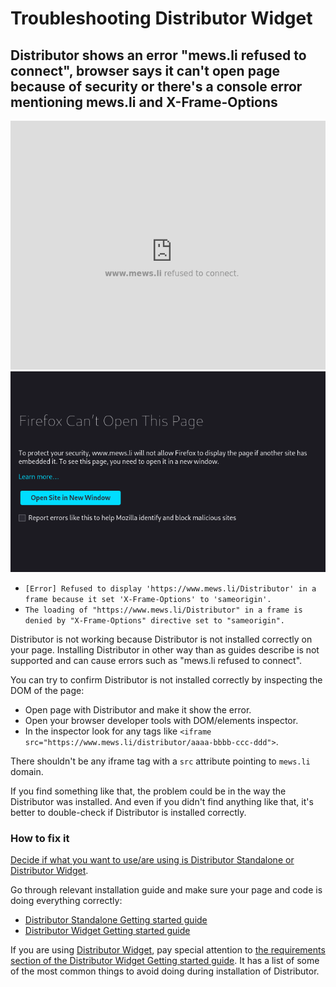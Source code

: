 # Troubleshooting Distributor Widget 

## Distributor shows an error "mews.li refused to connect", browser says it can't open page because of security or there's a console error mentioning mews.li and X-Frame-Options

![mews.li refused error Google Chrome](../.gitbook/assets/mews-li-refused-connect-chrome.png)
![mews.li refused error Mozilla Firefox](../.gitbook/assets/mews-li-refused-connect-firefox.png)

- `[Error] Refused to display 'https://www.mews.li/Distributor' in a frame because it set 'X-Frame-Options' to 'sameorigin'.`
- `The loading of "https://www.mews.li/Distributor" in a frame is denied by "X-Frame-Options" directive set to "sameorigin".`

Distributor is not working because Distributor is not installed correctly on your page. Installing Distributor in other way than as guides describe is not supported and can cause errors such as "mews.li refused to connect".

You can try to confirm Distributor is not installed correctly by inspecting the DOM of the page:
- Open page with Distributor and make it show the error.
- Open your browser developer tools with DOM/elements inspector.
- In the inspector look for any tags like `<iframe src="https://www.mews.li/distributor/aaaa-bbbb-ccc-ddd">`.

There shouldn't be any iframe tag with a `src` attribute pointing to `mews.li` domain.

If you find something like that, the problem could be in the way the Distributor was installed. And even if you didn't find anything like that, it's better to double-check if Distributor is installed correctly.

### How to fix it

[Decide if what you want to use/are using is Distributor Standalone or Distributor Widget](../README.md).

Go through relevant installation guide and make sure your page and code is doing everything correctly:
- [Distributor Standalone Getting started guide](../distributor-standalone/getting-started.md)
- [Distributor Widget Getting started guide](./getting-started.md)

If you are using [Distributor Widget](./README.md), pay special attention to [the requirements section of the Distributor Widget Getting started guide](./getting-started.md#requirements). It has a list of some of the most common things to avoid doing during installation of Distributor.
